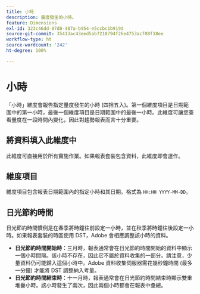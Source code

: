 ```yaml
---
title: 小時
description: 量度發生的小時。
feature: Dimensions
exl-id: 323c46dd-87d0-487a-b954-e5ccbc1b919d
source-git-commit: 35413ac43eed5ab7218794f26e4753acf08f18ee
workflow-type: ht
source-wordcount: '242'
ht-degree: 100%

---
```


# 小時

「小時」維度會報告指定量度發生的小時 (四捨五入)。第一個維度項目是日期範圍中的第一小時，最後一個維度項目是日期範圍中的最後一小時。此維度可讓您查看量度在一段時間內變化，因此對趨勢報表而言十分重要。

## 將資料填入此維度中

此維度可直接用於所有實施作業。如果報表套裝包含資料，此維度即會運作。

## 維度項目

維度項目包含報表日期範圍內的指定小時和其日期。格式為 `HH:HH YYYY-MM-DD`。

## 日光節約時間

日光節約時間慣例是在春季將時鐘往前設定一小時，並在秋季將時鐘往後設定一小時。如果報表套裝的時區使用 DST，Adobe 會相應調整該小時的資料。

* **日光節約時間開始時**：三月時，報表通常會在日光節約時間開始的資料中顯示一個小時間隔。該小時不存在，因此它不屬於資料收集的一部分。請注意，少量資料仍可能歸入這個小時中。Adobe 資料收集伺服器需花幾秒鐘時間 (最多一分鐘) 才能將 DST 調整納入考量。
* **日光節約時間結束時**：十一月時，報表通常會在日光節約時間結束時顯示雙重堆疊小時。該小時發生了兩次，因此兩個小時都會在報表中彙總。
